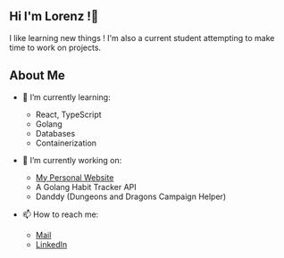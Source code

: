 ## Hi I'm Lorenz !👋
  I like learning new things ! I'm also a current student attempting to make time to work on projects.
  
## About Me

- 🌱 I’m currently learning:
  * React, TypeScript
  * Golang
  * Databases
  * Containerization

- 🔭 I’m currently working on:
  *  [My Personal Website](https://lorenzjdr.dev/) 
  *  A Golang Habit Tracker API
  *  Danddy (Dungeons and Dragons Campaign Helper) 

- 📫 How to reach me:
  * [Mail](mailto:lorenz.jdr@gmail.com)
  * [LinkedIn](https://www.linkedin.com/in/lorenzjdr/)

<!--
**lorenzjdr/lorenzjdr** is a ✨ _special_ ✨ repository because its `README.md` (this file) appears on your GitHub profile.

Here are some ideas to get you started:

- 🔭 I’m currently working on ...
- 🌱 I’m currently learning ...
- 👯 I’m looking to collaborate on ...
- 🤔 I’m looking for help with ...
- 💬 Ask me about ...
- 📫 How to reach me: ...
- 😄 Pronouns: ...
- ⚡ Fun fact: ...
-->
